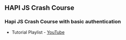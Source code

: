 ## HAPI JS Crash Course

### Hapi JS Crash Course with basic authentication 

- Tutorial Playlist - [YouTube](https://www.youtube.com/playlist?list=PLkqiWyX-_LotaQ9AuppIAXl0xyV-P5Ms-)